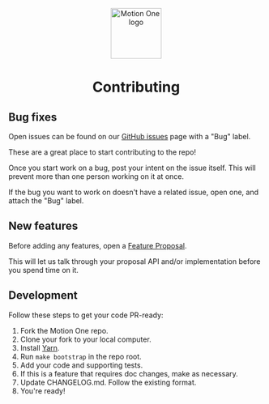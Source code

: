 <p align="center">
  <img width="100" height="100" alt="Motion One logo" src="https://user-images.githubusercontent.com/7850794/164965523-3eced4c4-6020-467e-acde-f11b7900ad62.png" alt="Motion One Icon" />
</p>
<h1 align="center">Contributing</h1>

## Bug fixes

Open issues can be found on our [GitHub issues](https://github.com/framer/motion/issues?q=is%3Aopen+is%3Aissue+label%3Abug) page with a "Bug" label.

These are a great place to start contributing to the repo!

Once you start work on a bug, post your intent on the issue itself. This will prevent more than one person working on it at once.

If the bug you want to work on doesn't have a related issue, open one, and attach the "Bug" label.

## New features

Before adding any features, open a [Feature Proposal](https://github.com/framer/motion/issues/new/choose).

This will let us talk through your proposal API and/or implementation before you spend time on it.

## Development

Follow these steps to get your code PR-ready:

1. Fork the Motion One repo.
2. Clone your fork to your local computer.
3. Install [Yarn](https://yarnpkg.com/).
4. Run `make bootstrap` in the repo root.
5. Add your code and supporting tests.
6. If this is a feature that requires doc changes, make as necessary.
7. Update CHANGELOG.md. Follow the existing format.
8. You're ready!
